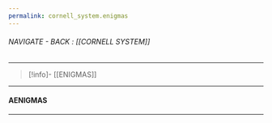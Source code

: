 ```yaml
---
permalink: cornell_system.enigmas
---
```


###### NAVIGATE - BACK :  [[CORNELL SYSTEM]]
----
>[!info]- [[ENIGMAS]]
-----
#### AENIGMAS






------


